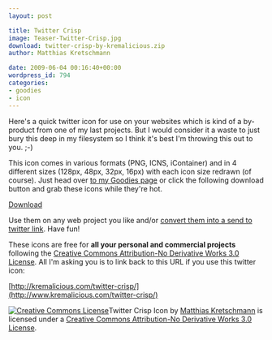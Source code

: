 ```yaml
---
layout: post

title: Twitter Crisp
image: Teaser-Twitter-Crisp.jpg
download: twitter-crisp-by-kremalicious.zip
author: Matthias Kretschmann

date: 2009-06-04 00:16:40+00:00
wordpress_id: 794
categories:
- goodies
- icon
---
```


Here's a quick twitter icon for use on your websites which is kind of a by-product from one of my last projects. But I would consider it a waste to just bury this deep in my filesystem so I think it's best I'm throwing this out to you. ;-)

This icon comes in various formats (PNG, ICNS, iContainer) and in 4 different sizes (128px, 48px, 32px, 16px) with each icon size redrawn (of course). Just head over [to my Goodies page](http://www.kremalicious.com/goodies/) or click the following download button and grab these icons while they're hot.

<a class="btn btn-primary icon icon-download" href="/media/twitter-crisp-by-kremalicious.zip">Download</a>

Use them on any web project you like and/or [convert them into a send to twitter link](http://kremalicious.com/ultimate-coda-wordpress-share-link-bonanza/). Have fun!

These icons are free for **all your personal and commercial projects** following the [Creative Commons Attribution-No Derivative Works 3.0 License](http://creativecommons.org/licenses/by-nd/3.0/). All I'm asking you is to link back to this URL if you use this twitter icon:

[http://kremalicious.com/twitter-crisp/](http://www.kremalicious.com/twitter-crisp/)

[![Creative Commons License](http://creativecommons.org/images/public/somerights20.png)](http://creativecommons.org/licenses/by-nd/3.0/)Twitter Crisp Icon by [Matthias Kretschmann](http://kremalicious.com) is licensed under a [Creative Commons Attribution-No Derivative Works 3.0 License](http://creativecommons.org/licenses/by-nd/3.0/).
